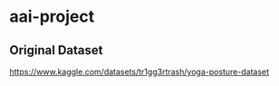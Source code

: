 # aai-project

## Original Dataset

https://www.kaggle.com/datasets/tr1gg3rtrash/yoga-posture-dataset
